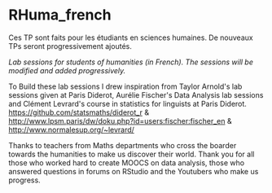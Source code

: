 # RHuma_french

Ces TP sont faits pour les étudiants en sciences humaines. De nouveaux TPs seront progressivement ajoutés.


*Lab sessions for students of humanities (in French). The sessions will be modified and added progressively.*

To Build these lab sessions I drew inspiration from Taylor Arnold's lab sessions given at Paris Diderot, Aurélie Fischer's Data Analysis lab sessions and Clément Levrard's course in statistics for linguists at Paris Diderot.
https://github.com/statsmaths/diderot_r  & http://www.lpsm.paris/dw/doku.php?id=users:fischer:fischer_en & http://www.normalesup.org/~levrard/


Thanks to teachers from Maths departments who cross the boarder towards the humanities to make us discover their world. 
Thank you for all those who worked hard to create MOOCS on data analysis, those who answered questions in forums on RStudio and the Youtubers who make us progress.

